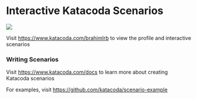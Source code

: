 # Interactive Katacoda Scenarios

[![](http://shields.katacoda.com/katacoda/brahimlrb/count.svg)](https://www.katacoda.com/brahimlrb "Get your profile on Katacoda.com")

Visit https://www.katacoda.com/brahimlrb to view the profile and interactive scenarios

### Writing Scenarios
Visit https://www.katacoda.com/docs to learn more about creating Katacoda scenarios

For examples, visit https://github.com/katacoda/scenario-example
